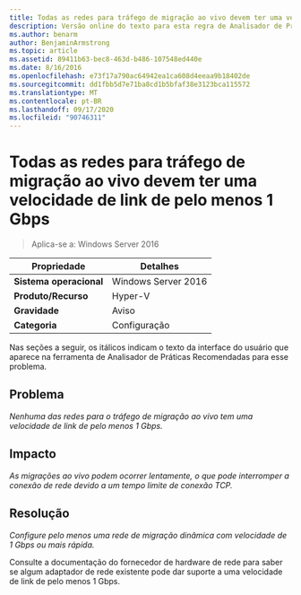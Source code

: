 ```yaml
---
title: Todas as redes para tráfego de migração ao vivo devem ter uma velocidade de link de pelo menos 1 Gbps
description: Versão online do texto para esta regra de Analisador de Práticas Recomendadas.
ms.author: benarm
author: BenjaminArmstrong
ms.topic: article
ms.assetid: 89411b63-bec8-463d-b486-107548ed440e
ms.date: 8/16/2016
ms.openlocfilehash: e73f17a790ac64942ea1ca608d4eeaa9b18402de
ms.sourcegitcommit: dd1fbb5d7e71ba8cd1b5bfaf38e3123bca115572
ms.translationtype: MT
ms.contentlocale: pt-BR
ms.lasthandoff: 09/17/2020
ms.locfileid: "90746311"
---
```

# <a name="all-networks-for-live-migration-traffic-should-have-a-link-speed-of-at-least-1-gbps"></a>Todas as redes para tráfego de migração ao vivo devem ter uma velocidade de link de pelo menos 1 Gbps

> Aplica-se a: Windows Server 2016

|Propriedade|Detalhes|
|-|-|
|**Sistema operacional**|Windows Server 2016|
|**Produto/Recurso**|Hyper-V|
|**Gravidade**|Aviso|
|**Categoria**|Configuração|

Nas seções a seguir, os itálicos indicam o texto da interface do usuário que aparece na ferramenta de Analisador de Práticas Recomendadas para esse problema.

## <a name="issue"></a>Problema
*Nenhuma das redes para o tráfego de migração ao vivo tem uma velocidade de link de pelo menos 1 Gbps.*

## <a name="impact"></a>Impacto
*As migrações ao vivo podem ocorrer lentamente, o que pode interromper a conexão de rede devido a um tempo limite de conexão TCP.*

## <a name="resolution"></a>Resolução
*Configure pelo menos uma rede de migração dinâmica com velocidade de 1 Gbps ou mais rápida.*

Consulte a documentação do fornecedor de hardware de rede para saber se algum adaptador de rede existente pode dar suporte a uma velocidade de link de pelo menos 1 Gbps.



